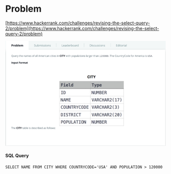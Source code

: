 
# Problem
[https://www.hackerrank.com/challenges/revising-the-select-query-2/problem](https://www.hackerrank.com/challenges/revising-the-select-query-2/problem)


![Question](./../../Images/DBMS/RevisingSelectQuery-2/question.png)

#### SQL Query
```
SELECT NAME FROM CITY WHERE COUNTRYCODE='USA' AND POPULATION > 120000 
```